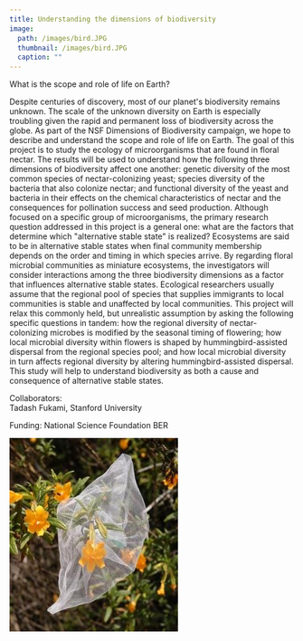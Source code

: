 ```yaml
---
title: Understanding the dimensions of biodiversity
image: 
  path: /images/bird.JPG
  thumbnail: /images/bird.JPG
  caption: ""
---
```


What is the scope and role of life on Earth?

Despite centuries of discovery, most of our planet's biodiversity remains unknown. The scale of the unknown diversity on Earth is especially troubling given the rapid and permanent loss of biodiversity across the globe. As part of the NSF Dimensions of Biodiversity campaign, we hope to describe and understand the scope and role of life on Earth.  The goal of this project is to study the ecology of microorganisms that are found in floral nectar. The results will be used to understand how the following three dimensions of biodiversity affect one another: genetic diversity of the most common species of nectar-colonizing yeast; species diversity of the bacteria that also colonize nectar; and functional diversity of the yeast and bacteria in their effects on the chemical characteristics of nectar and the consequences for pollination success and seed production. Although focused on a specific group of microorganisms, the primary research question addressed in this project is a general one: what are the factors that determine which "alternative stable state" is realized? Ecosystems are said to be in alternative stable states when final community membership depends on the order and timing in which species arrive. By regarding floral microbial communities as miniature ecosystems, the investigators will consider interactions among the three biodiversity dimensions as a factor that influences alternative stable states. Ecological researchers usually assume that the regional pool of species that supplies immigrants to local communities is stable and unaffected by local communities. This project will relax this commonly held, but unrealistic assumption by asking the following specific questions in tandem: how the regional diversity of nectar-colonizing microbes is modified by the seasonal timing of flowering; how local microbial diversity within flowers is shaped by hummingbird-assisted dispersal from the regional species pool; and how local microbial diversity in turn affects regional diversity by altering hummingbird-assisted dispersal. This study will help to understand biodiversity as both a cause and consequence of alternative stable states. 

Collaborators:  
Tadash Fukami, Stanford University  

Funding:
National Science Foundation BER  

![flowers](https://raw.githubusercontent.com/germs-lab/germs-lab.github.com/master/images/bird.JPG)